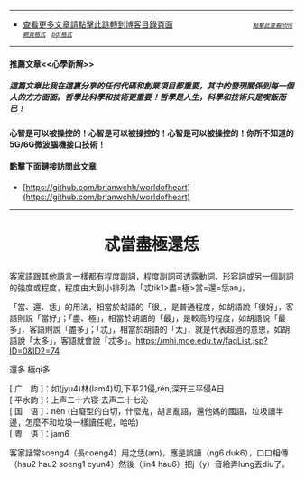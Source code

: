 ****
- [查看更多文章請點擊此跳轉到博客目錄頁面](../../tableOfContent.md) &nbsp;&nbsp; &nbsp; &nbsp; &nbsp; &nbsp; &nbsp; &nbsp; &nbsp; &nbsp; &nbsp; &nbsp; &nbsp; &nbsp; &nbsp; &nbsp; &nbsp; &nbsp; <font size=1> [*_點擊此查看html網頁格式_*](../../tableOfContent.html)&nbsp; &nbsp; [*_pdf格式_*](../../tableOfContent.md.pdf)</font>

****
#### 推薦文章<<心學新解>>

##### *_這篇文章比我在這裏分享的任何代碼和創業項目都重要，其中的發現關係到每一個人的方方面面。哲學比科學和技術更重要！哲學是人生，科學和技術只是喫飯而已！_*

#### 心智是可以被操控的！心智是可以被操控的！心智是可以被操控的！你所不知道的5G/6G微波腦機接口技術！ 

#### 點擊下面鏈接訪問此文章
- [https://github.com/brianwchh/worldofheart](https://github.com/brianwchh/worldofheart)

****

# <p align="center"> 忒當盡極還恁    </p>

客家語跟其他語言一樣都有程度副詞，程度副詞可透露動詞、形容詞或另一個副詞的強度或程度，程度由大到小排列為「忒tik1>盡=極>當=還=恁an」。

「當、還、恁」的用法，相當於胡語的「很」，是普通程度，如胡語說「很好」，客語則說「當好」；「盡、極」，相當於胡語的「最」，是較高的程度，如胡語說「最多」，客語則說「盡多」；「忒」，相當於胡語的「太」，就是代表超過的意思，如胡語說「太多」，客語就會說「忒多」。https://mhi.moe.edu.tw/faqList.jsp?ID=0&ID2=74  

還多 極qi多

[ 广　韵 ]：如(jyu4)林(lam4)切,下平21侵,rén,深开三平侵A日   
[ 平水韵 ]：上声二十六寝·去声二十七沁   
[ 国　语 ]：nèn   (白癡型的白切，什麼鬼，胡言亂語，還他媽的國語，垃圾讀半邊，怎麼不和垃圾一樣讀任呢，哈哈)    
[ 粤　语 ]：jam6   

客家話常soeng4（長coeng4）用之恁(am)，應是誤讀（ng6 duk6），口口相傳（hau2 hau2 soeng1 cyun4）然後（jin4 hau6）把j（y）音給弄lung丟diu了。


